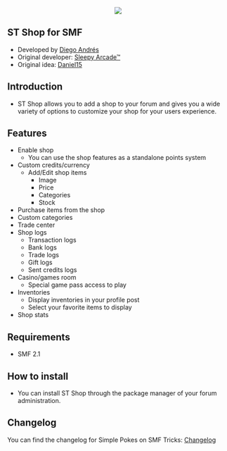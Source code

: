  <p align="center">
    <img src="https://smftricks.com/logos/logo.png">
 </p>
 
## ST Shop for SMF
- Developed by [Diego Andrés](https://github.com/DiegoAndresCortes)
- Original developer: [Sleepy Arcade™](https://github.com/SAMods)
- Original idea: [Daniel15](https://github.com/Daniel15)

## Introduction
* ST Shop allows you to add a shop to your forum and gives you a wide variety of options to customize your shop for your users experience.

## Features
- Enable shop
  - You can use the shop features as a standalone points system
- Custom credits/currency
  - Add/Edit shop items
    - Image
    - Price
    - Categories
    - Stock
- Purchase items from the shop
- Custom categories
- Trade center
- Shop logs
  - Transaction logs
  - Bank logs
  - Trade logs
  - Gift logs
  - Sent credits logs
- Casino/games room
  - Special game pass access to play
- Inventories
  - Display inventories in your profile post
  - Select your favorite items to display
- Shop stats

## Requirements
* SMF 2.1

## How to install
* You can install ST Shop through the package manager of your forum administration.

## Changelog
You can find the changelog for Simple Pokes on SMF Tricks: [Changelog](https://smftricks.com/index.php?board=51.0)

